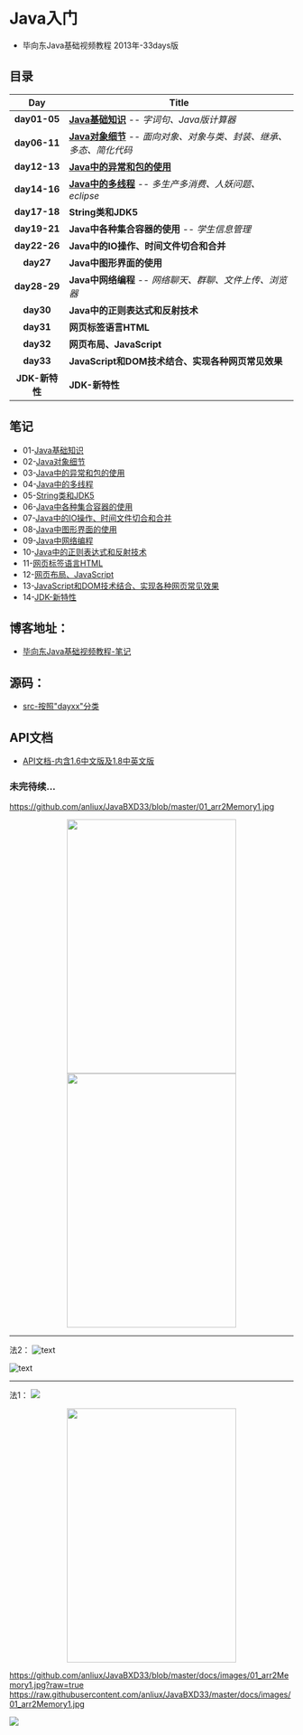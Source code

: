 # Java入门

- 毕向东Java基础视频教程 2013年-33days版

## 目录

| Day | Title |
| :-------------: | ------------- |
| __day01-05__ | __[Java基础知识](https://github.com/anliux/JavaBXD33/blob/master/docs/notes/01.md)__ -- _字词句、Java版计算器_ |
| __day06-11__ | __[Java对象细节](https://github.com/anliux/JavaBXD33/blob/master/docs/notes/02.md)__ -- _面向对象、对象与类、封装、继承、多态、简化代码_ |
| __day12-13__ | __[Java中的异常和包的使用](https://github.com/anliux/JavaBXD33/blob/master/docs/notes/03.md)__ |
| __day14-16__ | __[Java中的多线程](https://github.com/anliux/JavaBXD33/blob/master/docs/notes/04.md)__ -- _多生产多消费、人妖问题、eclipse_ |
| __day17-18__ | __String类和JDK5__ |
| __day19-21__ | __Java中各种集合容器的使用__ -- _学生信息管理_ |
| __day22-26__ | __Java中的IO操作、时间文件切合和合并__ |
| __day27__ | __Java中图形界面的使用__ |
| __day28-29__ | __Java中网络编程__ -- _网络聊天、群聊、文件上传、浏览器_ |
| __day30__ | __Java中的正则表达式和反射技术__ |
| __day31__ | __网页标签语言HTML__ |
| __day32__ | __网页布局、JavaScript__ |
| __day33__ | __JavaScript和DOM技术结合、实现各种网页常见效果__ |
| __JDK-新特性__ | __JDK-新特性__ |

## 笔记
- 01-[Java基础知识](https://github.com/anliux/JavaBXD33/blob/master/docs/notes/01.md)
- 02-[Java对象细节](https://github.com/anliux/JavaBXD33/blob/master/docs/notes/02.md)
- 03-[Java中的异常和包的使用](https://github.com/anliux/JavaBXD33/blob/master/docs/notes/03.md)
- 04-[Java中的多线程](https://github.com/anliux/JavaBXD33/blob/master/docs/notes/04.md)
- 05-[String类和JDK5]()
- 06-[Java中各种集合容器的使用]()
- 07-[Java中的IO操作、时间文件切合和合并]()
- 08-[Java中图形界面的使用]()
- 09-[Java中网络编程]()
- 10-[Java中的正则表达式和反射技术]()
- 11-[网页标签语言HTML]()
- 12-[网页布局、JavaScript]()
- 13-[JavaScript和DOM技术结合、实现各种网页常见效果]()
- 14-[JDK-新特性]()

## 博客地址：
- [毕向东Java基础视频教程-笔记](https://www.cnblogs.com/anliux/p/11023003.html)

## 源码：
- [src-按照"dayxx"分类](https://github.com/anliux/JavaBXD33/tree/master/src)

## API文档
- [API文档-内含1.6中文版及1.8中英文版](https://github.com/anliux/JavaBXD33/tree/master/docs/apiDoc)

### 未完待续...

https://github.com/anliux/JavaBXD33/blob/master/01_arr2Memory1.jpg

<div align=center><img src="https://github.com/anliux/JavaBXD33/blob/master/docs/images/01_arr2Memory1.jpg?raw=true" width="300" height="450" /></div>

<div align=center><img src="https://raw.githubusercontent.com/anliux/JavaBXD33/master/docs/images/01_arr2Memory1.jpg" width="300" height="450" /></div>


-----
法2：
![text](https://raw.githubusercontent.com/anliux/JavaBXD33/master/docs/images/01_arr2Memory1.jpg)


![text](https://github.com/anliux/JavaBXD33/blob/master/docs/images/01_arr2Memory1.jpg?raw=true)


----
法1：
![](https://github.com/anliux/JavaBXD33/raw/master/docs/images/01_arr2Memory1.jpg)
<div align=center><img src="https://github.com/anliux/JavaBXD33/raw/master/docs/images/01_arr2Memory1.jpg" width="300" height="450" /></div>



https://github.com/anliux/JavaBXD33/blob/master/docs/images/01_arr2Memory1.jpg?raw=true
https://raw.githubusercontent.com/anliux/JavaBXD33/master/docs/images/01_arr2Memory1.jpg

![](https://img2018.cnblogs.com/blog/1265453/201909/1265453-20190910001318750-372174704.png)
